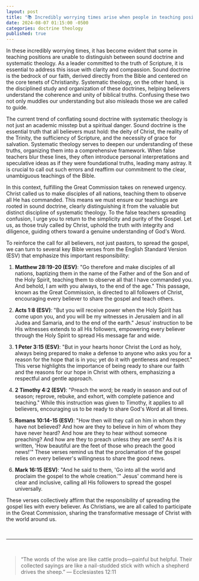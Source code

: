 ```yaml
---
layout: post
title: "📚 Incredibly worrying times arise when people in teaching positions cannot distinguish between sound doctrine and systematic theology. It's time for those truly called by Christ to fulfill the Great Commission."
date: 2024-08-07 01:15:00 -0500
categories: doctrine theology
published: true
---
```


In these incredibly worrying times, it has become evident that some in teaching positions are unable to distinguish between sound doctrine and systematic theology. As a leader committed to the truth of Scripture, it is essential to address this issue with clarity and compassion. Sound doctrine is the bedrock of our faith, derived directly from the Bible and centered on the core tenets of Christianity. Systematic theology, on the other hand, is the disciplined study and organization of these doctrines, helping believers understand the coherence and unity of biblical truths. Confusing these two not only muddles our understanding but also misleads those we are called to guide.

The current trend of conflating sound doctrine with systematic theology is not just an academic misstep but a spiritual danger. Sound doctrine is the essential truth that all believers must hold: the deity of Christ, the reality of the Trinity, the sufficiency of Scripture, and the necessity of grace for salvation. Systematic theology serves to deepen our understanding of these truths, organizing them into a comprehensive framework. When false teachers blur these lines, they often introduce personal interpretations and speculative ideas as if they were foundational truths, leading many astray. It is crucial to call out such errors and reaffirm our commitment to the clear, unambiguous teachings of the Bible.

In this context, fulfilling the Great Commission takes on renewed urgency. Christ called us to make disciples of all nations, teaching them to observe all He has commanded. This means we must ensure our teachings are rooted in sound doctrine, clearly distinguishing it from the valuable but distinct discipline of systematic theology. To the false teachers spreading confusion, I urge you to return to the simplicity and purity of the Gospel. Let us, as those truly called by Christ, uphold the truth with integrity and diligence, guiding others toward a genuine understanding of God's Word.

To reinforce the call for all believers, not just pastors, to spread the gospel, we can turn to several key Bible verses from the English Standard Version (ESV) that emphasize this important responsibility:

1. **Matthew 28:19-20 (ESV)**: "Go therefore and make disciples of all nations, baptizing them in the name of the Father and of the Son and of the Holy Spirit, teaching them to observe all that I have commanded you. And behold, I am with you always, to the end of the age." This passage, known as the Great Commission, is directed to all followers of Christ, encouraging every believer to share the gospel and teach others.

2. **Acts 1:8 (ESV)**: "But you will receive power when the Holy Spirit has come upon you, and you will be my witnesses in Jerusalem and in all Judea and Samaria, and to the end of the earth." Jesus' instruction to be His witnesses extends to all His followers, empowering every believer through the Holy Spirit to spread His message far and wide.

3. **1 Peter 3:15 (ESV)**: "But in your hearts honor Christ the Lord as holy, always being prepared to make a defense to anyone who asks you for a reason for the hope that is in you; yet do it with gentleness and respect." This verse highlights the importance of being ready to share our faith and the reasons for our hope in Christ with others, emphasizing a respectful and gentle approach.

4. **2 Timothy 4:2 (ESV)**: "Preach the word; be ready in season and out of season; reprove, rebuke, and exhort, with complete patience and teaching." While this instruction was given to Timothy, it applies to all believers, encouraging us to be ready to share God's Word at all times.

5. **Romans 10:14-15 (ESV)**: "How then will they call on him in whom they have not believed? And how are they to believe in him of whom they have never heard? And how are they to hear without someone preaching? And how are they to preach unless they are sent? As it is written, 'How beautiful are the feet of those who preach the good news!'" These verses remind us that the proclamation of the gospel relies on every believer's willingness to share the good news.

6. **Mark 16:15 (ESV)**: "And he said to them, 'Go into all the world and proclaim the gospel to the whole creation.'" Jesus' command here is clear and inclusive, calling all His followers to spread the gospel universally.

These verses collectively affirm that the responsibility of spreading the gospel lies with every believer. As Christians, we are all called to participate in the Great Commission, sharing the transformative message of Christ with the world around us.

<br>

---

<br>

> “The words of the wise are like cattle prods—painful but helpful. Their collected sayings are like a nail-studded stick with which a shepherd drives the sheep.” ― Ecclesiastes 12:11

<script>
    var refTagger = {
        settings: {
            bibleVersion: 'NLT'
        }
    }; 

    (function(d, t) {
        var n=d.querySelector('[nonce]');
        refTagger.settings.nonce = n && (n.nonce||n.getAttribute('nonce'));
        var g = d.createElement(t), s = d.getElementsByTagName(t)[0];
        g.src = 'https://api.reftagger.com/v2/RefTagger.js';
        g.nonce = refTagger.settings.nonce;
        s.parentNode.insertBefore(g, s);
    }(document, 'script'));
</script>